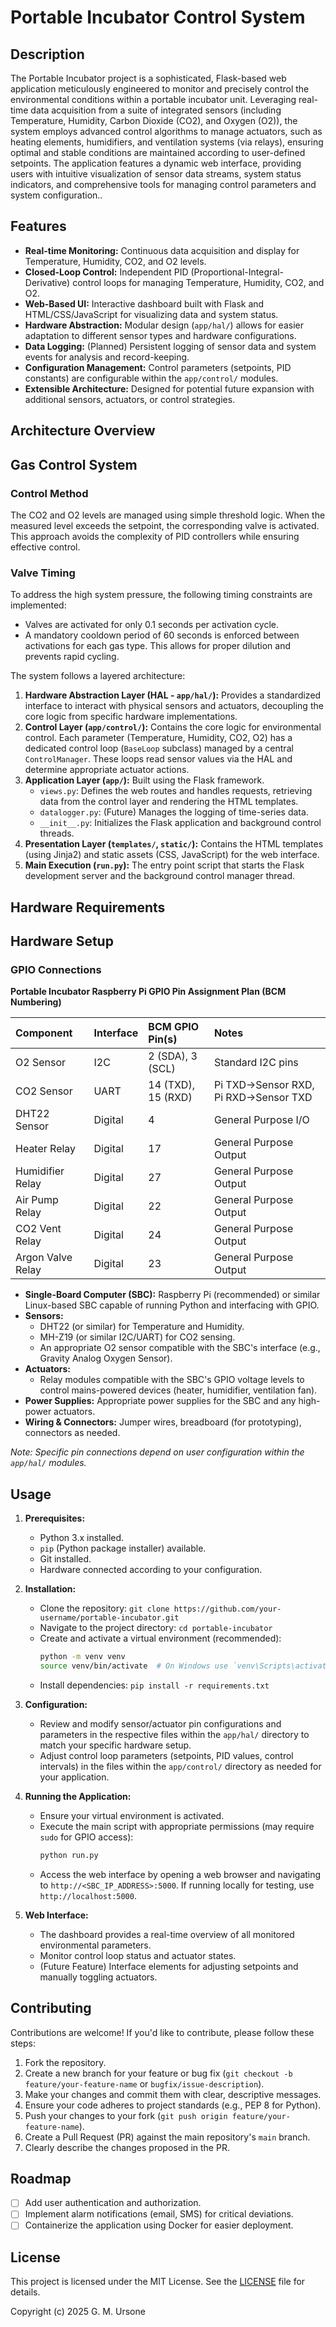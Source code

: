 # Portable Incubator Control System

## Description

The Portable Incubator project is a sophisticated, Flask-based web application meticulously engineered to monitor and precisely control the environmental conditions within a portable incubator unit. Leveraging real-time data acquisition from a suite of integrated sensors (including Temperature, Humidity, Carbon Dioxide (CO2), and Oxygen (O2)), the system employs advanced control algorithms to manage actuators, such as heating elements, humidifiers, and ventilation systems (via relays), ensuring optimal and stable conditions are maintained according to user-defined setpoints. The application features a dynamic web interface, providing users with intuitive visualization of sensor data streams, system status indicators, and comprehensive tools for managing control parameters and system configuration..

## Features

*   **Real-time Monitoring:** Continuous data acquisition and display for Temperature, Humidity, CO2, and O2 levels.
*   **Closed-Loop Control:** Independent PID (Proportional-Integral-Derivative) control loops for managing Temperature, Humidity, CO2, and O2.
*   **Web-Based UI:** Interactive dashboard built with Flask and HTML/CSS/JavaScript for visualizing data and system status.
*   **Hardware Abstraction:** Modular design (`app/hal/`) allows for easier adaptation to different sensor types and hardware configurations.
*   **Data Logging:** (Planned) Persistent logging of sensor data and system events for analysis and record-keeping.
*   **Configuration Management:** Control parameters (setpoints, PID constants) are configurable within the `app/control/` modules.
*   **Extensible Architecture:** Designed for potential future expansion with additional sensors, actuators, or control strategies.

## Architecture Overview

## Gas Control System

### Control Method

The CO2 and O2 levels are managed using simple threshold logic. When the measured level exceeds the setpoint, the corresponding valve is activated. This approach avoids the complexity of PID controllers while ensuring effective control.

### Valve Timing

To address the high system pressure, the following timing constraints are implemented:
- Valves are activated for only 0.1 seconds per activation cycle.
- A mandatory cooldown period of 60 seconds is enforced between activations for each gas type. This allows for proper dilution and prevents rapid cycling.

The system follows a layered architecture:

1.  **Hardware Abstraction Layer (HAL - `app/hal/`):** Provides a standardized interface to interact with physical sensors and actuators, decoupling the core logic from specific hardware implementations.
2.  **Control Layer (`app/control/`):** Contains the core logic for environmental control. Each parameter (Temperature, Humidity, CO2, O2) has a dedicated control loop (`BaseLoop` subclass) managed by a central `ControlManager`. These loops read sensor values via the HAL and determine appropriate actuator actions.
3.  **Application Layer (`app/`):** Built using the Flask framework.
    *   `views.py`: Defines the web routes and handles requests, retrieving data from the control layer and rendering the HTML templates.
    *   `datalogger.py`: (Future) Manages the logging of time-series data.
    *   `__init__.py`: Initializes the Flask application and background control threads.
4.  **Presentation Layer (`templates/`, `static/`):** Contains the HTML templates (using Jinja2) and static assets (CSS, JavaScript) for the web interface.
5.  **Main Execution (`run.py`):** The entry point script that starts the Flask development server and the background control manager thread.

## Hardware Requirements

## Hardware Setup

### GPIO Connections

**Portable Incubator Raspberry Pi GPIO Pin Assignment Plan (BCM Numbering)**

| Component          | Interface | BCM GPIO Pin(s) | Notes                     |
| :----------------- | :-------- | :-------------- | :------------------------ |
| O2 Sensor          | I2C       | 2 (SDA), 3 (SCL) | Standard I2C pins         |
| CO2 Sensor         | UART      | 14 (TXD), 15 (RXD)| Pi TXD->Sensor RXD, Pi RXD->Sensor TXD |
| DHT22 Sensor       | Digital   | 4               | General Purpose I/O       |
| Heater Relay       | Digital   | 17              | General Purpose Output    |
| Humidifier Relay   | Digital   | 27              | General Purpose Output    |
| Air Pump Relay     | Digital   | 22              | General Purpose Output    |
| CO2 Vent Relay     | Digital   | 24              | General Purpose Output    |
| Argon Valve Relay  | Digital   | 23              | General Purpose Output    |

*   **Single-Board Computer (SBC):** Raspberry Pi (recommended) or similar Linux-based SBC capable of running Python and interfacing with GPIO.
*   **Sensors:**
    *   DHT22 (or similar) for Temperature and Humidity.
    *   MH-Z19 (or similar I2C/UART) for CO2 sensing.
    *   An appropriate O2 sensor compatible with the SBC's interface (e.g., Gravity Analog Oxygen Sensor).
*   **Actuators:**
    *   Relay modules compatible with the SBC's GPIO voltage levels to control mains-powered devices (heater, humidifier, ventilation fan).
*   **Power Supplies:** Appropriate power supplies for the SBC and any high-power actuators.
*   **Wiring & Connectors:** Jumper wires, breadboard (for prototyping), connectors as needed.

*Note: Specific pin connections depend on user configuration within the `app/hal/` modules.*

## Usage

1.  **Prerequisites:**
    *   Python 3.x installed.
    *   `pip` (Python package installer) available.
    *   Git installed.
    *   Hardware connected according to your configuration.

2.  **Installation:**
    *   Clone the repository: `git clone https://github.com/your-username/portable-incubator.git`
    *   Navigate to the project directory: `cd portable-incubator`
    *   Create and activate a virtual environment (recommended):
        ```bash
        python -m venv venv
        source venv/bin/activate  # On Windows use `venv\Scripts\activate`
        ```
    *   Install dependencies: `pip install -r requirements.txt`

3.  **Configuration:**
    *   Review and modify sensor/actuator pin configurations and parameters in the respective files within the `app/hal/` directory to match your specific hardware setup.
    *   Adjust control loop parameters (setpoints, PID values, control intervals) in the files within the `app/control/` directory as needed for your application.

4.  **Running the Application:**
    *   Ensure your virtual environment is activated.
    *   Execute the main script with appropriate permissions (may require `sudo` for GPIO access):
        ```bash
        python run.py
        ```
    *   Access the web interface by opening a web browser and navigating to `http://<SBC_IP_ADDRESS>:5000`. If running locally for testing, use `http://localhost:5000`.

5.  **Web Interface:**
    *   The dashboard provides a real-time overview of all monitored environmental parameters.
    *   Monitor control loop status and actuator states.
    *   (Future Feature) Interface elements for adjusting setpoints and manually toggling actuators.

## Contributing

Contributions are welcome! If you'd like to contribute, please follow these steps:

1.  Fork the repository.
2.  Create a new branch for your feature or bug fix (`git checkout -b feature/your-feature-name` or `bugfix/issue-description`).
3.  Make your changes and commit them with clear, descriptive messages.
4.  Ensure your code adheres to project standards (e.g., PEP 8 for Python).
5.  Push your changes to your fork (`git push origin feature/your-feature-name`).
6.  Create a Pull Request (PR) against the main repository's `main` branch.
7.  Clearly describe the changes proposed in the PR.

## Roadmap

*   [ ] Add user authentication and authorization.
*   [ ] Implement alarm notifications (email, SMS) for critical deviations.
*   [ ] Containerize the application using Docker for easier deployment.

## License

This project is licensed under the MIT License. See the [LICENSE](LICENSE) file for details.

Copyright (c) 2025 G. M. Ursone